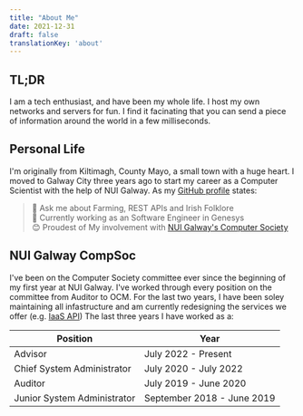 ```yaml
---
title: "About Me"
date: 2021-12-31
draft: false
translationKey: 'about'
---
```


## TL;DR
I am a tech enthusiast, and have been my whole life. I host my own networks and servers for fun. I find it facinating that you can send a piece of information around the world in a few milliseconds.

## Personal Life
I'm originally from Kiltimagh, County Mayo, a small town with a huge heart. I moved to Galway City three years ago to start my career as a Computer Scientist with the help of NUI Galway.
As my [GitHub profile](https://github.com/mcgovman) states:  
> 💬 Ask me about Farming, REST APIs and Irish Folklore  
> 💼 Currently working as an Software Engineer in Genesys  
> 😊 Proudest of My involvement with [NUI Galway's Computer Society](https://compsoc.ie)  

## NUI Galway CompSoc
I've been on the Computer Society committee ever since the beginning of my first year at NUI Galway. I've worked through every position on the committee from Auditor to OCM.
For the last two years, I have been soley maintaining all infastructure and am currently redesigning the services we offer (e.g. [IaaS API](https://github.com/nuigcompsoc/api))
The last three years I have worked as a:  

| Position                    | Year                       |
|-----------------------------|----------------------------|
| Advisor                     | July 2022 - Present        |
| Chief System Administrator  | July 2020 - July 2022      |
| Auditor                     | July 2019 - June 2020      |
| Junior System Administrator | September 2018 - June 2019 |
